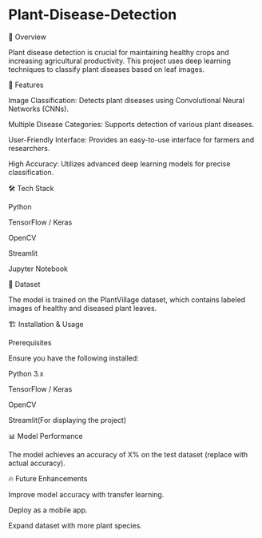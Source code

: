 # Plant-Disease-Detection

📌 Overview

Plant disease detection is crucial for maintaining healthy crops and increasing agricultural productivity. This project uses deep learning techniques to classify plant diseases based on leaf images.

🚀 Features

Image Classification: Detects plant diseases using Convolutional Neural Networks (CNNs).

Multiple Disease Categories: Supports detection of various plant diseases.

User-Friendly Interface: Provides an easy-to-use interface for farmers and researchers.

High Accuracy: Utilizes advanced deep learning models for precise classification.

🛠️ Tech Stack

Python

TensorFlow / Keras

OpenCV

Streamlit

Jupyter Notebook

📂 Dataset

The model is trained on the PlantVillage dataset, which contains labeled images of healthy and diseased plant leaves.

🏗️ Installation & Usage

Prerequisites

Ensure you have the following installed:

Python 3.x

TensorFlow / Keras

OpenCV

Streamlit(For displaying the project)

📊 Model Performance

The model achieves an accuracy of X% on the test dataset (replace with actual accuracy).

🔥 Future Enhancements

Improve model accuracy with transfer learning.

Deploy as a mobile app.

Expand dataset with more plant species.
